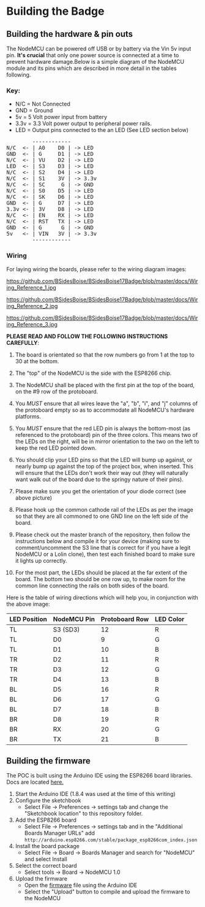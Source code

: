 Building the Badge
==================

Building the hardware & pin outs
--------------------------------
The NodeMCU can be powered off USB or by battery via the Vin 5v input pin. 
__It's crucial__ that only one power source is connected at a time to prevent 
hardware damage.Below is a simple diagram of the NodeMCU module and its pins 
which are described in more detail in the tables following.

### Key:
* N/C  = Not Connected
* GND  = Ground
* 5v   = 5 Volt power input from battery
* 3.3v = 3.3 Volt power output to peripheral power rails.
* LED  = Output pins connected to the an LED (See LED section below)

<pre>
        ------------
N/C  <- | A0    D0 | -> LED
GND  <- | G     D1 | -> LED
N/C  <- | VU    D2 | -> LED
LED  <- | S3    D3 | -> LED
N/C  <- | S2    D4 | -> LED
N/C  <- | S1    3V | -> 3.3v
N/C  <- | SC     G | -> GND
N/C  <- | S0    D5 | -> LED
N/C  <- | SK    D6 | -> LED
GND  <- | G     D7 | -> LED
3.3v <- | 3V    D8 | -> LED
N/C  <- | EN    RX | -> LED
N/C  <- | RST   TX | -> LED
GND  <- | G      G | -> GND
5v   <- | VIN   3V | -> 3.3v
        ------------
</pre>

### Wiring
For laying wiring the boards, please refer to the wiring diagram images:

https://github.com/BSidesBoise/BSidesBoise17Badge/blob/master/docs/Wiring_Reference_1.jpg

https://github.com/BSidesBoise/BSidesBoise17Badge/blob/master/docs/Wiring_Reference_2.jpg

https://github.com/BSidesBoise/BSidesBoise17Badge/blob/master/docs/Wiring_Reference_3.jpg

__PLEASE READ AND FOLLOW THE FOLLOWING INSTRUCTIONS CAREFULLY__:

1) The board is orientated so that the row numbers go from 1 at the top to 30 at 
   the bottom.

1) The "top" of the NodeMCU is the side with the ESP8266 chip.

1) The NodeMCU shall be placed with the first pin at the top of the board, on 
   the #9 row of the protoboard.

1) You _MUST_ ensure that all wires leave the "a", "b", "i", and "j" columns of 
   the protoboard empty so as to accommodate all NodeMCU's hardware platforms.

1) You _MUST_ ensure that the red LED pin is always the bottom-most (as 
   referenced to the protoboard) pin of the three colors.  This means two of 
   the LEDs on the right, will be in mirror orientation to the two on the left 
   to keep the red LED pointed down.

1) You should clip your LED pins so that the LED will bump up against, or nearly 
   bump up against the top of the project box, when inserted. This will ensure 
   that the LEDs don't work their way out (they will naturally want walk out of 
   the board due to the springy nature of their pins).

1) Please make sure you get the orientation of your diode correct (see above 
   picture)

1) Please hook up the common cathode rail of the LEDs as per the image so that 
   they are all commoned to one GND line on the left side of the board.

1) Please check out the master branch of the repository, then follow the 
   instructions below and compile it for your device (making sure to 
   comment/uncomment the S3 line that is correct for if you have a legit 
   NodeMCU or a Lolin clone), then test each finished board to make sure it 
   lights up correctly.

1) For the most part, the LEDs should be placed at the far extent of the board. 
   The bottom two should be one row up, to make room for the common line 
   connecting the rails on both sides of the board.

Here is the table of wiring directions which will help you, in conjunction with 
the above image:

LED Position | NodeMCU Pin | Protoboard Row | LED Color 
-------------|-------------|----------------|----------
TL           | S3 (SD3)    | 12             | R
TL           | D0          | 9              | G
TL           | D1          | 10             | B
TR           | D2          | 11             | R
TR           | D3          | 12             | G
TR           | D4          | 13             | B
BL           | D5          | 16             | R
BL           | D6          | 17             | G
BL           | D7          | 18             | B
BR           | D8          | 19             | R
BR           | RX          | 20             | G
BR           | TX          | 21             | B

Building the firmware
---------------------
The POC is built using the Arduino IDE using the ESP8266 board libraries.
Docs are located [here.](https://arduino-esp8266.readthedocs.io/en/latest/)

1. Start the Arduino IDE (1.8.4 was used at the time of this writing)
1. Configure the sketchbook 
    * Select File -> Preferences -> settings tab and change the "Sketchbook 
    location" to this repository folder.
1. Add the ESP8266 board
    * Select File -> Preferences -> settings tab and in the "Additional Boards
    Manager URLs" add 
    `http://arduino.esp8266.com/stable/package_esp8266com_index.json`
1. Install the board package
    * Select File -> Board -> Boards Manager and search for "NodeMCU" and select Install
1. Select the correct board
    * Select tools -> Board -> NodeMCU 1.0
1. Upload the firmware
    * Open the [firmware](../firmware/LEDs/LEDs.ino) file using the Arduino IDE
    * Select the "Upload" button to compile and upload the firmware to the 
      NodeMCU

